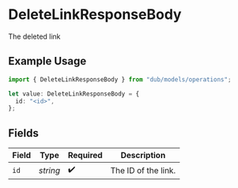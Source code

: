 # DeleteLinkResponseBody

The deleted link

## Example Usage

```typescript
import { DeleteLinkResponseBody } from "dub/models/operations";

let value: DeleteLinkResponseBody = {
  id: "<id>",
};
```

## Fields

| Field               | Type                | Required            | Description         |
| ------------------- | ------------------- | ------------------- | ------------------- |
| `id`                | *string*            | :heavy_check_mark:  | The ID of the link. |